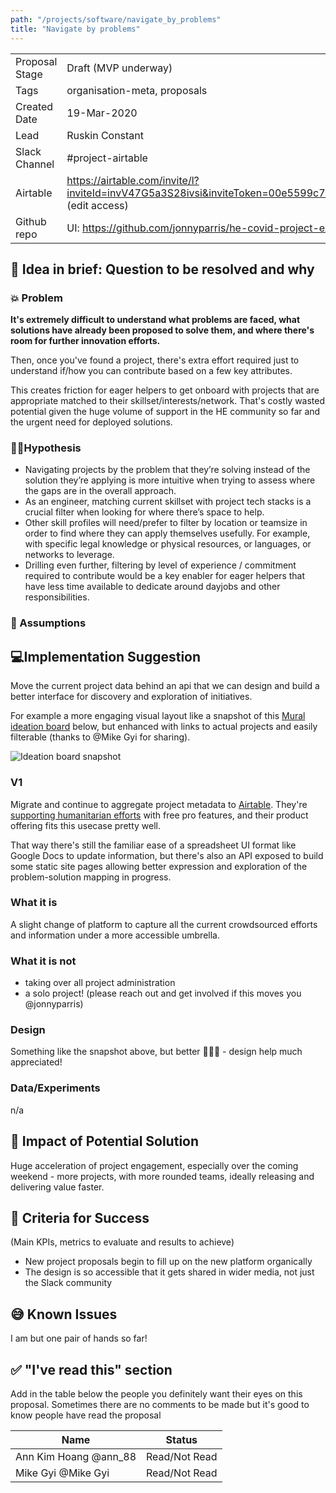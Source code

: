 ```yaml
---
path: "/projects/software/navigate_by_problems"
title: "Navigate by problems"
---
```


| | |
|-|-|
| Proposal Stage |  Draft (MVP underway)    |
| Tags           |  organisation-meta, proposals    |
| Created Date   |  19-Mar-2020    |
| Lead           |  Ruskin Constant    |
| Slack Channel  |  #project-airtable    |
| Airtable  |  https://airtable.com/invite/l?inviteId=invV47G5a3S28ivsi&inviteToken=00e5599c76bbe09d5091f294ae7e7cb2a93e21326778a27d8a158ce93015449e (edit access)    |
| Github repo  |  UI: https://github.com/jonnyparris/he-covid-project-explorer, Backend: TBC    |

## 📃 Idea in brief: Question to be resolved and why

### 💥 Problem

**It's extremely difficult to understand what problems are faced, what solutions have already been proposed to solve them, and where there's room for further innovation efforts.**

Then, once you've found a project, there's extra effort required just to understand if/how you can contribute based on a few key attributes.

This creates friction for eager helpers to get onboard with projects that are appropriate matched to their skillset/interests/network. That's costly wasted potential given the huge volume of support in the HE community so far and the urgent need for deployed solutions.

### 👨‍🔬Hypothesis

- Navigating projects by the problem that they’re solving instead of the solution they’re applying is more intuitive when trying to assess where the gaps are in the overall approach.
- As an engineer, matching current skillset with project tech stacks is a crucial filter when looking for where there’s space to help.
- Other skill profiles will need/prefer to filter by location or teamsize in order to find where they can apply themselves usefully. For example, with specific legal knowledge or physical resources, or languages, or networks to leverage.
- Drilling even further, filtering by level of experience / commitment required to contribute would be a key enabler for eager helpers that have less time available to dedicate around dayjobs and other responsibilities.


### 🤔 Assumptions

## 💻Implementation Suggestion
Move the current project data behind an api that we can design and build a better interface for discovery and exploration of initiatives.

For example a more engaging visual layout like a snapshot of this [Mural ideation board](https://app.mural.co/t/covid19support6978/m/covid19support6978/1584393427704/b605ace2a88659e4cced1c9560c2a8c1cdadf8dc) below, but enhanced with links to actual projects and easily filterable (thanks to @Mike Gyi for sharing).

![Ideation board snapshot](https://files.slack.com/files-pri/TUTSYURT3-F010CLKSTJ8/image.png?pub_secret=10d94dd8f0)

### V1
Migrate and continue to aggregate project metadata to [Airtable](https://airtable.com/). They're [supporting humanitarian efforts](https://blog.airtable.com/airtables-support-for-covid-19-response-efforts/) with free pro features, and their product offering fits this usecase pretty well.

That way there's still the familiar ease of a spreadsheet UI format like Google Docs to update information, but there's also an API exposed to build some static site pages allowing better expression and exploration of the problem-solution mapping in progress.

### What it is
A slight change of platform to capture all the current crowdsourced efforts and information under a more accessible umbrella.

### What it is **not**

- taking over all project administration
- a solo project! (please reach out and get involved if this moves you @jonnyparris)

### Design
Something like the snapshot above, but better 🤷🏾‍♂️ - design help much appreciated!

### Data/Experiments
n/a

## 💪 Impact of Potential Solution
Huge acceleration of project engagement, especially over the coming weekend - more projects, with more rounded teams, ideally releasing and delivering value faster.

## 🙌 Criteria for Success
(Main KPIs, metrics to evaluate and results to achieve)

- New project proposals begin to fill up on the new platform organically
- The design is so accessible that it gets shared in wider media, not just the Slack community

## 😅 Known Issues
I am but one pair of hands so far!

## ✅ "I've read this" section
Add in the table below the people you definitely want their eyes on this proposal. Sometimes there are no comments to be made but it's good to know people have read the proposal

| Name | Status |
|-|-|
| Ann Kim Hoang @ann_88 |  Read/Not Read    |
| Mike Gyi @Mike Gyi |  Read/Not Read    |

